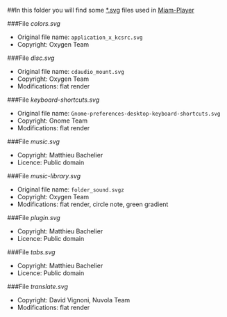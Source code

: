 ##In this folder you will find some [*.svg](https://en.wikipedia.org/wiki/Scalable_Vector_Graphics) files used in [Miam-Player](http://www.miam-player.org/)

###File *colors.svg*
- Original file name: `application_x_kcsrc.svg`
- Copyright: Oxygen Team

###File *disc.svg*
- Original file name: `cdaudio_mount.svg`
- Copyright: Oxygen Team
- Modifications: flat render

###File *keyboard-shortcuts.svg*
- Original file name: `Gnome-preferences-desktop-keyboard-shortcuts.svg`
- Copyright: Gnome Team
- Modifications: flat render

###File *music.svg*
- Copyright: Matthieu Bachelier
- Licence: Public domain

###File *music-library.svg*
- Original file name: `folder_sound.svgz`
- Copyright: Oxygen Team
- Modifications: flat render, circle note, green gradient

###File *plugin.svg*
- Copyright: Matthieu Bachelier
- Licence: Public domain

###File *tabs.svg*
- Copyright: Matthieu Bachelier
- Licence: Public domain

###File *translate.svg*
- Copyright: David Vignoni, Nuvola Team
- Modifications: flat render
